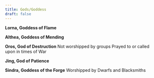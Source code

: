 ```yaml
---
title: Gods/Goddess
draft: false
---
```

**Lorna, Goddess of Flame**

**Althea, Goddess of Mending**

**Oros, God of Destruction**
Not worshipped by groups
Prayed to or called upon in times of War

**Jing, God of Patience**

**Sindra, Goddess of the Forge**
Worshipped by Dwarfs and Blacksmiths



